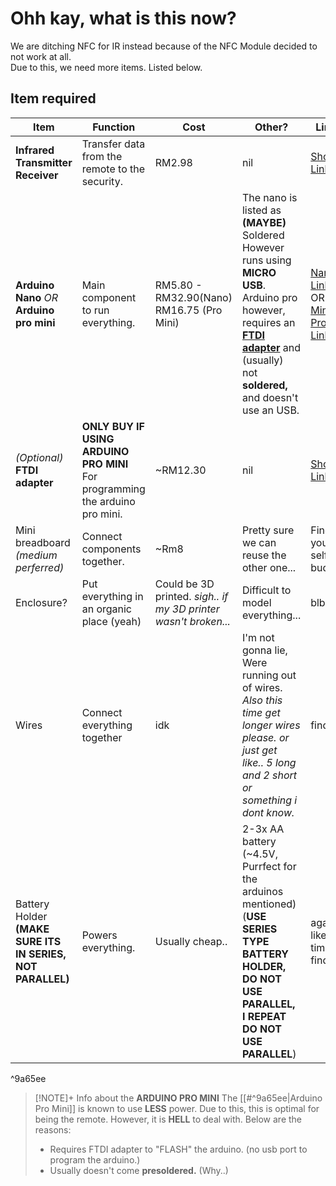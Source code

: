 # Ohh kay, what is this now?

We are ditching NFC for IR instead because of the NFC Module decided to not work at all.  
Due to this, we need more items. Listed below.

## Item required

| Item                                                       | Function                                                                     | Cost                                                            | Other?                                                                                                                                                                                                                                                                                                                                                                                                                             | Link?                                                                                                                                                                                                                                                                                                                                                                                                                                                                                                             |
| ---------------------------------------------------------- | ---------------------------------------------------------------------------- | --------------------------------------------------------------- | ---------------------------------------------------------------------------------------------------------------------------------------------------------------------------------------------------------------------------------------------------------------------------------------------------------------------------------------------------------------------------------------------------------------------------------- | ----------------------------------------------------------------------------------------------------------------------------------------------------------------------------------------------------------------------------------------------------------------------------------------------------------------------------------------------------------------------------------------------------------------------------------------------------------------------------------------------------------------- |
| **Infrared Transmitter Receiver**                          | Transfer data from the remote to the security.                               | RM2.98                                                          | nil                                                                                                                                                                                                                                                                                                                                                                                                                                | [Shopee Link](https://shopee.com.my/Infrared-Transmitter-Receiver-IR-Sensor-Module-38KHz-HX-53-HX-M121-i.5999476.26905755212?sp_atk=00a54470-e52d-4b63-a183-748a37202af6&xptdk=00a54470-e52d-4b63-a183-748a37202af6)                                                                                                                                                                                                                                                                                              |
| **Arduino Nano** _OR_ **Arduino pro mini**                 | Main component to run everything.                                            | RM5.80 - RM32.90(Nano) RM16.75 (Pro Mini)                       | The nano is listed as **(MAYBE)** Soldered However runs using **MICRO USB**. Arduino pro however, requires an [**FTDI adapter**](https://shopee.com.my/product/61111659/1249696813?gads_t_sig=VTJGc2RHVmtYMTlxTFVSVVRrdENkVzBLS2xuUGZzMlQ5NjlFWklmRkZjUzg5K0hQUStLM2FwNXN6ZEVyMTlUVlBKMzRCd3NkOGNqSWFadUVEMVpXdm1BKzZZT3ZDbWtVbmRwV0FoSVBBWFJuNjNJWnBkVUg0TjNkWDR1M2d3RHI) and (usually) not **soldered,** and doesn't use an USB. | [Nano Link](https://shopee.com.my/product/8822702/22028892361?gads_t_sig=VTJGc2RHVmtYMTlxTFVSVVRrdENkVzBLS2xuUGZzMlQ5NjlFWklmRkZjUkdDa0c5dUQvZzM4QUttM1NNNEFVaWZNSnNLNEpjWm1IQmNiVlZhaENNZTZjanlaVWl2Y3ZPUHZ4dVlKQk9zd01NUURLZ3FxVHhXS1MvbENQbXo5elc) OR [Mini Pro Link](https://shopee.com.my/product/8822702/1012537862?gads_t_sig=VTJGc2RHVmtYMTlxTFVSVVRrdENkVEg0SDd3VWo1MDQyT052d3EvY1B4WUV1d1RlT3FrdkRMeVlFcWl6Z0xrZW12NGlDSmJWcEl3ei8wb09Wek5QeHpPMnM1dGpkQm1mL0JPODNLTHEwcENSL1JrZ3I4NFJSTWxmeDNHMUxLNFQ) |
| _(Optional)_ **FTDI adapter**                              | **ONLY BUY IF USING ARDUINO PRO MINI** For programming the arduino pro mini. | ~RM12.30                                                        | nil                                                                                                                                                                                                                                                                                                                                                                                                                                | [Shopee Link](https://shopee.com.my/product/61111659/1249696813?gads_t_sig=VTJGc2RHVmtYMTlxTFVSVVRrdENkVzBLS2xuUGZzMlQ5NjlFWklmRkZjUzg5K0hQUStLM2FwNXN6ZEVyMTlUVlBKMzRCd3NkOGNqSWFadUVEMVpXdm1BKzZZT3ZDbWtVbmRwV0FoSVBBWFJuNjNJWnBkVUg0TjNkWDR1M2d3RHI)                                                                                                                                                                                                                                                           |
| Mini breadboard *(medium perferred)*                       | Connect components together.                                                 | ~Rm8                                                            | Pretty sure we can reuse the other one...                                                                                                                                                                                                                                                                                                                                                                                          | Find it your self buddy..                                                                                                                                                                                                                                                                                                                                                                                                                                                                                         |
| Enclosure?                                                 | Put everything in an organic place (yeah)                                    | Could be 3D printed. *sigh.. if my 3D printer wasn't broken...* | Difficult to model everything...                                                                                                                                                                                                                                                                                                                                                                                                   | blblblbl                                                                                                                                                                                                                                                                                                                                                                                                                                                                                                          |
| Wires                                                      | Connect everything together                                                  | idk                                                             | I'm not gonna lie, Were running out of wires.<br>*Also this time get longer wires please. or just get like.. 5 long and 2 short or something i dont know.*                                                                                                                                                                                                                                                                         | find it                                                                                                                                                                                                                                                                                                                                                                                                                                                                                                           |
| Battery Holder **(MAKE SURE ITS IN SERIES, NOT PARALLEL)** | Powers everything.                                                           | Usually cheap..                                                 | 2-3x AA battery<br>(~4.5V, Purrfect for the arduinos mentioned) (**USE SERIES TYPE BATTERY HOLDER, DO NOT USE PARALLEL, I REPEAT DO NOT USE PARALLEL**)                                                                                                                                                                                                                                                                            | again like last time, find it.                                                                                                                                                                                                                                                                                                                                                                                                                                                                                    |


^9a65ee

> [!NOTE]+ Info about the **ARDUINO PRO MINI**
> The [[#^9a65ee|Arduino Pro Mini]] is known to use **LESS** power. Due to this, this is optimal for being the remote. However, it is **HELL** to deal with. Below are the reasons:
> 
> - Requires FTDI adapter to "FLASH" the arduino. (no usb port to program the arduino.)
> - Usually doesn't come **presoldered.** (Why..)

[^1]: "Oh you know what would be good? **IF WE HAD A VOLTMETER!!!**"
[^2]: This is gonna be hell..
